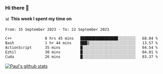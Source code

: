 ### Hi there 👋

📊 **This week I spent my time on**
<!--START_SECTION:waka-->

```txt
From: 15 September 2023 - To: 22 September 2023

C++               8 hrs 45 mins   █████████████████░░░░░░░░   68.04 %
Bash              1 hr 44 mins    ███▒░░░░░░░░░░░░░░░░░░░░░   13.57 %
ActionScript      35 mins         █░░░░░░░░░░░░░░░░░░░░░░░░   04.54 %
Ezhil             30 mins         █░░░░░░░░░░░░░░░░░░░░░░░░   04.01 %
Cuda              26 mins         █░░░░░░░░░░░░░░░░░░░░░░░░   03.37 %
```

<!--END_SECTION:waka-->


[![Paul's github stats](https://github-readme-stats.vercel.app/api?username=mickeyouyou&theme=dracula&show_icons=true)](https://github.com/anuraghazra/github-readme-stats)
